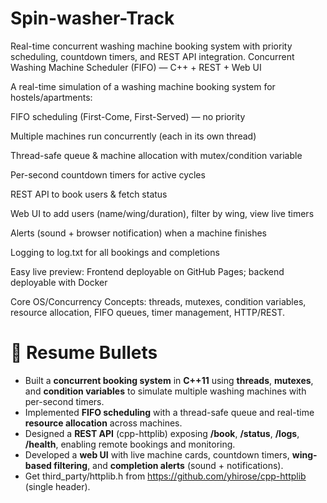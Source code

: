 # Spin-washer-Track
Real-time concurrent washing machine booking system with priority scheduling, countdown timers, and REST API integration.
Concurrent Washing Machine Scheduler (FIFO) — C++ + REST + Web UI

A real-time simulation of a washing machine booking system for hostels/apartments:

FIFO scheduling (First-Come, First-Served) — no priority

Multiple machines run concurrently (each in its own thread)

Thread-safe queue & machine allocation with mutex/condition variable

Per-second countdown timers for active cycles

REST API to book users & fetch status

Web UI to add users (name/wing/duration), filter by wing, view live timers

Alerts (sound + browser notification) when a machine finishes

Logging to log.txt for all bookings and completions

Easy live preview: Frontend deployable on GitHub Pages; backend deployable with Docker

Core OS/Concurrency Concepts: threads, mutexes, condition variables, resource allocation, FIFO queues, timer management, HTTP/REST.
# 💼 Resume Bullets 

- Built a **concurrent booking system** in **C++11** using **threads**, **mutexes**, and **condition variables** to simulate multiple washing machines with per-second timers.
- Implemented **FIFO scheduling** with a thread-safe queue and real-time **resource allocation** across machines.
- Designed a **REST API** (cpp-httplib) exposing **/book**, **/status**, **/logs**, **/health**, enabling remote bookings and monitoring.
- Developed a **web UI** with live machine cards, countdown timers, **wing-based filtering**, and **completion alerts** (sound + notifications).
- Get third_party/httplib.h from https://github.com/yhirose/cpp-httplib
 (single header).
